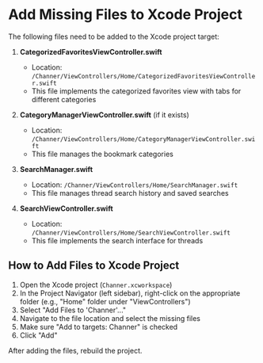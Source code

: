 # Add Missing Files to Xcode Project

The following files need to be added to the Xcode project target:

1. **CategorizedFavoritesViewController.swift**
   - Location: `/Channer/ViewControllers/Home/CategorizedFavoritesViewController.swift`
   - This file implements the categorized favorites view with tabs for different categories

2. **CategoryManagerViewController.swift** (if it exists)
   - Location: `/Channer/ViewControllers/Home/CategoryManagerViewController.swift`
   - This file manages the bookmark categories

3. **SearchManager.swift**
   - Location: `/Channer/ViewControllers/Home/SearchManager.swift`
   - This file manages thread search history and saved searches

4. **SearchViewController.swift**
   - Location: `/Channer/ViewControllers/Home/SearchViewController.swift`
   - This file implements the search interface for threads

## How to Add Files to Xcode Project

1. Open the Xcode project (`Channer.xcworkspace`)
2. In the Project Navigator (left sidebar), right-click on the appropriate folder (e.g., "Home" folder under "ViewControllers")
3. Select "Add Files to 'Channer'..."
4. Navigate to the file location and select the missing files
5. Make sure "Add to targets: Channer" is checked
6. Click "Add"

After adding the files, rebuild the project.
